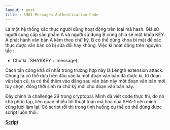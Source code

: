 ```yaml
---
layout : post
title : SHA1 Messages Authentication Code 
--- 
```


Là một hệ thống xác thực người dùng hoạt động trên loại mã hash. Giả sử người cung cấp sản phẩm A và người sử dụng B cùng chia sẻ một khóa KEY. A phát hành văn bản A kèm theo chữ ký, B có thể dùng khóa bí mật để xác thực được văn bản có bị sửa đổi hay không. Việc kí hoạt động trên nguyên tắc :  
  - Chữ kí : SHA1(KEY + message)  

Cách tấn công khả dĩ nhất trong trường hợp này là Length extension attack.  
Chúng ta có thể dựa trên đầu vào là một đoạn văn bản đã được kí, từ đoạn văn bản cũ, ta có thể thêm vào đằng sau văn bản này một đoạn văn bản mới tùy chọn, đồng thời sinh ra chữ ký mới cho đoạn văn bản này.   

Đây chính là challenge 29 trong cryptopal. Mình đã viết code thực thi, do nó khá phức tạp, liên quan nhiều tới thuật toán mã hóa của SHA-1 nên mình cũng lười làm lại. Có script rồi thì trong tình huống cụ thể có thể dùng được script luôn thôi.   

[**Script**](/Crypto/hash/SHA1_MAC/length_extension_attack.py)  
